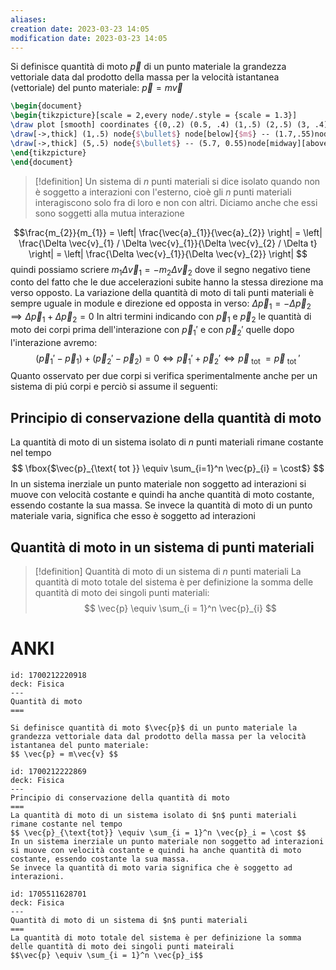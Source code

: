```yaml
---
aliases: 
creation date: 2023-03-23 14:05
modification date: 2023-03-23 14:05
---
```


Si definisce quantità di moto $\vec{p}$ di un punto materiale la grandezza vettoriale data dal prodotto della massa per la velocità istantanea (vettoriale) del punto materiale:
$\vec{p} = m\vec{v}$

```tikz
\begin{document}
\begin{tikzpicture}[scale = 2,every node/.style = {scale = 1.3}]
\draw plot [smooth] coordinates {(0,.2) (0.5, .4) (1,.5) (2,.5) (3, .4) (3.5,.2) (4, -.3)};
\draw[->,thick] (1,.5) node{$\bullet$} node[below]{$m$} -- (1.7,.55)node[midway,above]{$\vec{v}$};
\draw[->,thick] (5,.5) node{$\bullet$} -- (5.7, 0.55)node[midway][above]{$\vec{p}$};
\end{tikzpicture}
\end{document}
```



>[!definition]
>Un sistema di $n$ punti materiali si dice isolato quando non è soggetto a interazioni con l'esterno, cioè gli $n$ punti materiali interagiscono solo fra di loro e non con altri. Diciamo anche che essi sono soggetti alla mutua interazione


$$\frac{m_{2}}{m_{1}} = \left| \frac{\vec{a}_{1}}{\vec{a}_{2}} \right| = \left| \frac{\Delta \vec{v}_{1} / \Delta \vec{v}_{1}}{\Delta \vec{v}_{2} / \Delta t} \right| = \left| \frac{\Delta \vec{v}_{1}}{\Delta \vec{v}_{2}} \right| $$
quindi possiamo scriere $m_{1}\Delta \vec{v}_{1} = -m_{2}\Delta \vec{v}_{2}$
dove il segno negativo tiene conto del fatto che le due accelerazioni subite hanno la stessa direzione ma verso opposto.
La variazione della quantità di moto di tali punti materiali è sempre uguale in module e direzione ed opposta in verso:
$\Delta \vec{p}_{1} = -\Delta \vec{p}_{2} \implies \Delta \vec{p}_{1} + \Delta \vec{p}_{2} = 0$
In altri termini indicando con $\vec{p}_{1}$ e $\vec{p}_{2}$ le quantità di moto dei corpi prima dell'interazione con $\vec{p}_{1}'$ e con $\vec{p}_{2}'$ quelle dopo l'interazione avremo:
$$
	(\vec{p}_{1}'-\vec{p}_{1}) + (\vec{p}_{2}' -\vec{p}_{2}) = 0 \iff \vec{p}_{1}' +\vec{p}_{2}' \iff \vec{p}_{\text{ tot }} = \vec{p}_{\text{ tot }}'
$$
Quanto osservato per due corpi si verifica sperimentalmente anche per un sistema di piú corpi e perciò si assume il seguenti:

## Principio di conservazione della quantità di moto
La quantità di moto di un sistema isolato di $n$ punti materiali rimane costante nel tempo
$$
\fbox{$\vec{p}_{\text{ tot }} \equiv \sum_{i=1}^n \vec{p}_{i} = \cost$}
$$
In un sistema inerziale un punto materiale non soggetto ad interazioni si muove con velocità costante e quindi ha anche quantità di moto costante, essendo costante la sua massa.
Se invece la quantità di moto di un punto materiale varia, significa che esso è soggetto ad interazioni

## Quantità di moto in un sistema di punti materiali
>[!definition] Quantità di moto di un sistema di $n$ punti materiali
>La quantità di moto totale del sistema è per definizione la somma delle quantità di moto dei singoli punti materiali:
> $$ \vec{p} \equiv \sum_{i = 1}^n \vec{p}_{i} $$


# ANKI

```anki
id: 1700212220918
deck: Fisica
---
Quantità di moto
===

Si definisce quantità di moto $\vec{p}$ di un punto materiale la grandezza vettoriale data dal prodotto della massa per la velocità istantanea del punto materiale:
$$ \vec{p} = m\vec{v} $$
```


```anki
id: 1700212222869
deck: Fisica
---
Principio di conservazione della quantità di moto
===
La quantità di moto di un sistema isolato di $n$ punti materiali rimane costante nel tempo
$$ \vec{p}_{\text{tot}} \equiv \sum_{i = 1}^n \vec{p}_i = \cost $$
In un sistema inerziale un punto materiale non soggetto ad interazioni si muove con velocità costante e quindi ha anche quantità di moto costante, essendo costante la sua massa.
Se invece la quantità di moto varia significa che è soggetto ad interazioni.
```


```anki
id: 1705511628701
deck: Fisica
---
Quantità di moto di un sistema di $n$ punti materiali
===
La quantità di moto totale del sistema è per definizione la somma delle quantità di moto dei singoli punti mateirali
$$\vec{p} \equiv \sum_{i = 1}^n \vec{p}_i$$
```
